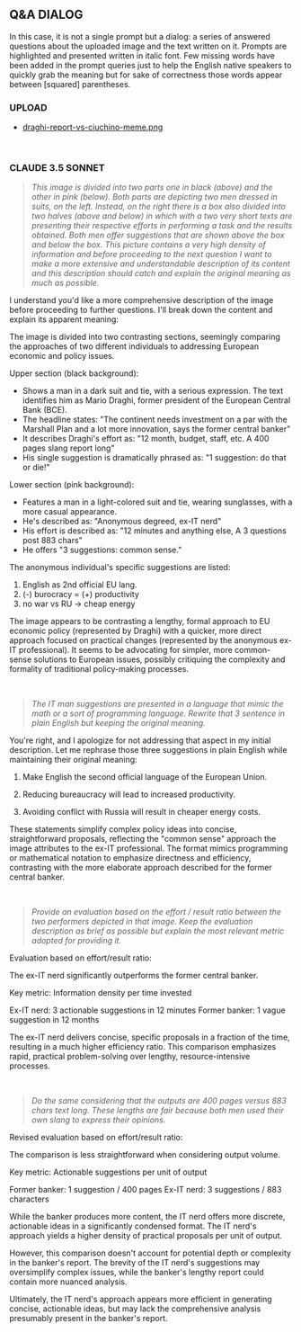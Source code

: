 ## Q&A DIALOG

In this case, it is not a single prompt but a dialog: a series of answered questions about the uploaded image and the text written on it. Prompts are highlighted and presented written in italic font. Few missing words have been added in the prompt queries just to help the English native speakers to quickly grab the meaning but for sake of correctness those words appear between [squared] parentheses.

### UPLOAD

* [draghi-report-vs-ciuchino-meme.png](draghi-report-vs-ciuchino-meme.png)

<br/>

### CLAUDE 3.5 SONNET

> *This image is divided into two parts one in black (above) and the other in pink (below). Both parts are depicting two men dressed in suits, on the left. Instead, on the right there is a box also divided into two halves (above and below) in which with a two very short texts are presenting their respective efforts in performing a task and the results obtained. Both men offer suggestions that are shown above the box and below the box. This picture contains a very high density of information and before proceeding to the next question I want to make a more extensive and understandable description of its content and this description should catch and explain the original meaning as much as possible.*

I understand you'd like a more comprehensive description of the image before proceeding to further questions. I'll break down the content and explain its apparent meaning:

The image is divided into two contrasting sections, seemingly comparing the approaches of two different individuals to addressing European economic and policy issues.

Upper section (black background):
- Shows a man in a dark suit and tie, with a serious expression. The text identifies him as Mario Draghi, former president of the European Central Bank (BCE).
- The headline states: "The continent needs investment on a par with the Marshall Plan and a lot more innovation, says the former central banker"
- It describes Draghi's effort as: "12 month, budget, staff, etc. A 400 pages slang report long"
- His single suggestion is dramatically phrased as: "1 suggestion: do that or die!"

Lower section (pink background):
- Features a man in a light-colored suit and tie, wearing sunglasses, with a more casual appearance.
- He's described as: "Anonymous degreed, ex-IT nerd"
- His effort is described as: "12 minutes and anything else, A 3 questions post 883 chars"
- He offers "3 suggestions: common sense."

The anonymous individual's specific suggestions are listed:
1. English as 2nd official EU lang.
2. (-) burocracy = (+) productivity
3. no war vs RU -> cheap energy

The image appears to be contrasting a lengthy, formal approach to EU economic policy (represented by Draghi) with a quicker, more direct approach focused on practical changes (represented by the anonymous ex-IT professional). It seems to be advocating for simpler, more common-sense solutions to European issues, possibly critiquing the complexity and formality of traditional policy-making processes.

<br/>

> *The IT man suggestions are presented in a language that mimic the math or a sort of programming language. Rewrite that 3 sentence in plain English but keeping the original meaning.*

You're right, and I apologize for not addressing that aspect in my initial description. Let me rephrase those three suggestions in plain English while maintaining their original meaning:

1. Make English the second official language of the European Union.

2. Reducing bureaucracy will lead to increased productivity.

3. Avoiding conflict with Russia will result in cheaper energy costs.

These statements simplify complex policy ideas into concise, straightforward proposals, reflecting the "common sense" approach the image attributes to the ex-IT professional. The format mimics programming or mathematical notation to emphasize directness and efficiency, contrasting with the more elaborate approach described for the former central banker.

<br/>

> *Provide an evaluation based on the effort / result ratio between the two performers depicted in that image. Keep the evaluation description as brief as possible but explain the most relevant metric adopted for providing it.*

Evaluation based on effort/result ratio:

The ex-IT nerd significantly outperforms the former central banker.

Key metric: Information density per time invested

Ex-IT nerd: 3 actionable suggestions in 12 minutes
Former banker: 1 vague suggestion in 12 months

The ex-IT nerd delivers concise, specific proposals in a fraction of the time, resulting in a much higher efficiency ratio. This comparison emphasizes rapid, practical problem-solving over lengthy, resource-intensive processes.

<br/>

> *Do the same considering that the outputs are 400 pages versus 883 chars text long. These lengths are fair because both men used their own slang to express their opinions.*

Revised evaluation based on effort/result ratio:

The comparison is less straightforward when considering output volume.

Key metric: Actionable suggestions per unit of output

Former banker: 1 suggestion / 400 pages
Ex-IT nerd: 3 suggestions / 883 characters

While the banker produces more content, the IT nerd offers more discrete, actionable ideas in a significantly condensed format. The IT nerd's approach yields a higher density of practical proposals per unit of output.

However, this comparison doesn't account for potential depth or complexity in the banker's report. The brevity of the IT nerd's suggestions may oversimplify complex issues, while the banker's lengthy report could contain more nuanced analysis.

Ultimately, the IT nerd's approach appears more efficient in generating concise, actionable ideas, but may lack the comprehensive analysis presumably present in the banker's report.
